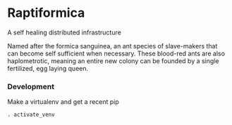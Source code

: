 Raptiformica
============

A self healing distributed infrastructure

Named after the formica sanguinea, an ant species of slave-makers that can
become self sufficient when necessary. These blood-red ants are also
haplometrotic, meaning an entire new colony can be founded by a single
fertilized, egg laying queen.

### Development

Make a virtualenv and get a recent pip
```
. activate_venv
```

